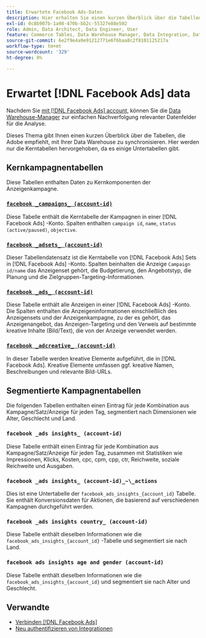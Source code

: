 ```yaml
---
title: Erwartete Facebook Ads-Daten
description: Hier erhalten Sie einen kurzen Überblick über die Tabellen, für die eine Synchronisierung mit Ihrer Data Warehouse empfohlen wird.
exl-id: 0c8b907b-1a98-470b-bb2c-55327e88e502
role: Admin, Data Architect, Data Engineer, User
feature: Commerce Tables, Data Warehouse Manager, Data Integration, Data Import/Export
source-git-commit: 6e2f9e4a9e91212771e6f6baa8c2f8101125217a
workflow-type: tm+mt
source-wordcount: '329'
ht-degree: 0%

---
```


# Erwartet [!DNL Facebook Ads] data

Nachdem Sie [mit [!DNL Facebook Ads] account](../integrations/facebook-ads.md), können Sie die [Data Warehouse-Manager](../../../data-analyst/data-warehouse-mgr/tour-dwm.md) zur einfachen Nachverfolgung relevanter Datenfelder für die Analyse.

Dieses Thema gibt Ihnen einen kurzen Überblick über die Tabellen, die Adobe empfiehlt, mit Ihrer Data Warehouse zu synchronisieren. Hier werden nur die Kerntabellen hervorgehoben, da es einige Untertabellen gibt.

## Kernkampagnentabellen

Diese Tabellen enthalten Daten zu Kernkomponenten der Anzeigenkampagne.

### [`facebook _campaigns_ (account-id)`](https://developers.facebook.com/docs/marketing-api/reference/ad-campaign-group)

Diese Tabelle enthält die Kerntabelle der Kampagnen in einer [!DNL Facebook Ads] -Konto. Spalten enthalten `campaign id`, `name`, `status (active/paused)`, `objective`.

### [`facebook _adsets_ (account-id)`](https://developers.facebook.com/docs/marketing-api/reference/ad-campaign)

Dieser Tabellendatensatz ist die Kerntabelle von [!DNL Facebook Ads] Sets in [!DNL Facebook Ads] -Konto. Spalten beinhalten die Anzeige `Campaign id/name` das Anzeigenset gehört, die Budgetierung, den Angebotstyp, die Planung und die Zielgruppen-Targeting-Informationen.

### [`facebook _ads_ (account-id)`](https://developers.facebook.com/docs/marketing-api/reference/adgroup)

Diese Tabelle enthält alle Anzeigen in einer [!DNL Facebook Ads] -Konto. Die Spalten enthalten die Anzeigeninformationen einschließlich des Anzeigensets und der Anzeigenkampagne, zu der es gehört, das Anzeigenangebot, das Anzeigen-Targeting und den Verweis auf bestimmte kreative Inhalte (Bild/Text), die von der Anzeige verwendet werden.

### [`facebook _adcreative_ (account-id)`](https://developers.facebook.com/docs/marketing-api/reference/ad-creative)

In dieser Tabelle werden kreative Elemente aufgeführt, die in [!DNL Facebook Ads]. Kreative Elemente umfassen ggf. kreative Namen, Beschreibungen und relevante Bild-URLs.

## Segmentierte Kampagnentabellen

Die folgenden Tabellen enthalten einen Eintrag für jede Kombination aus Kampagne/Satz/Anzeige für jeden Tag, segmentiert nach Dimensionen wie Alter, Geschlecht und Land.

### `facebook _ads insights_ (account-id)`

Diese Tabelle enthält einen Eintrag für jede Kombination aus Kampagne/Satz/Anzeige für jeden Tag, zusammen mit Statistiken wie Impressionen, Klicks, Kosten, cpc, cpm, cpp, ctr, Reichweite, soziale Reichweite und Ausgaben.

### `facebook _ads insights_ (account-id)_~\_actions`

Dies ist eine Untertabelle der `facebook_ads_insights_{account_id}` Tabelle. Sie enthält Konversionsdaten für Aktionen, die basierend auf verschiedenen Kampagnen durchgeführt werden.

### `facebook _ads insights country_ (account-id)`

Diese Tabelle enthält dieselben Informationen wie die `facebook_ads_insights_{account_id}` -Tabelle und segmentiert sie nach Land.

### `facebook ads insights age and gender (account-id)`

Diese Tabelle enthält dieselben Informationen wie die `facebook_ads_insights_{account_id}` und segmentiert sie nach Alter und Geschlecht.

## Verwandte

* [Verbinden [!DNL Facebook Ads]](../integrations/facebook-ads.md)
* [Neu authentifizieren von Integrationen](https://experienceleague.adobe.com/docs/commerce-knowledge-base/kb/how-to/mbi-reauthenticating-integrations.html)
